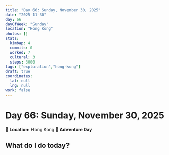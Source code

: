 ```yaml
---
title: "Day 66: Sunday, November 30, 2025"
date: "2025-11-30"
day: 66
dayOfWeek: "Sunday"
location: "Hong Kong"
photos: []
stats:
  kimbap: 4
  commits: 0
  worked: 7
  cultural: 3
  steps: 3000
tags: ["exploration","hong-kong"]
draft: true
coordinates:
  lat: null
  lng: null
work: false
---
```

# Day 66: Sunday, November 30, 2025

📍 **Location:** Hong Kong
🎒 **Adventure Day**

## What do I do today?


